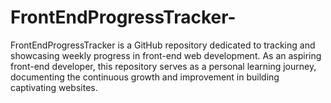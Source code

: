 # FrontEndProgressTracker-
FrontEndProgressTracker is a GitHub repository dedicated to tracking and showcasing weekly progress in front-end web development. As an aspiring front-end developer, this repository serves as a personal learning journey, documenting the continuous growth and improvement in building captivating websites.
